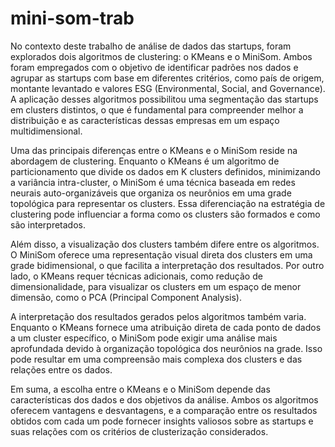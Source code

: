 # mini-som-trab


No contexto deste trabalho de análise de dados das startups, foram explorados dois algoritmos de clustering: o KMeans e o MiniSom. Ambos foram empregados com o objetivo de identificar padrões nos dados e agrupar as startups com base em diferentes critérios, como país de origem, montante levantado e valores ESG (Environmental, Social, and Governance). A aplicação desses algoritmos possibilitou uma segmentação das startups em clusters distintos, o que é fundamental para compreender melhor a distribuição e as características dessas empresas em um espaço multidimensional.


Uma das principais diferenças entre o KMeans e o MiniSom reside na abordagem de clustering. Enquanto o KMeans é um algoritmo de particionamento que divide os dados em K clusters definidos, minimizando a variância intra-cluster, o MiniSom é uma técnica baseada em redes neurais auto-organizáveis que organiza os neurônios em uma grade topológica para representar os clusters. Essa diferenciação na estratégia de clustering pode influenciar a forma como os clusters são formados e como são interpretados.


Além disso, a visualização dos clusters também difere entre os algoritmos. O MiniSom oferece uma representação visual direta dos clusters em uma grade bidimensional, o que facilita a interpretação dos resultados. Por outro lado, o KMeans requer técnicas adicionais, como redução de dimensionalidade, para visualizar os clusters em um espaço de menor dimensão, como o PCA (Principal Component Analysis).


A interpretação dos resultados gerados pelos algoritmos também varia. Enquanto o KMeans fornece uma atribuição direta de cada ponto de dados a um cluster específico, o MiniSom pode exigir uma análise mais aprofundada devido à organização topológica dos neurônios na grade. Isso pode resultar em uma compreensão mais complexa dos clusters e das relações entre os dados.


Em suma, a escolha entre o KMeans e o MiniSom depende das características dos dados e dos objetivos da análise. Ambos os algoritmos oferecem vantagens e desvantagens, e a comparação entre os resultados obtidos com cada um pode fornecer insights valiosos sobre as startups e suas relações com os critérios de clusterização considerados.

